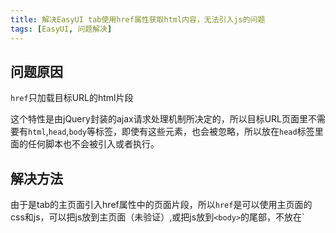 ```yaml
---
title: 解决EasyUI tab使用href属性获取html内容，无法引入js的问题
tags: [EasyUI, 问题解决]
---
```


## 问题原因

`href`只加载目标URL的html片段

这个特性是由jQuery封装的ajax请求处理机制所决定的，所以目标URL页面里不需要有`html`,`head`,`body`等标签，即使有这些元素，也会被忽略，所以放在`head`标签里面的任何脚本也不会被引入或者执行。

## 解决方法

由于是tab的主页面引入href属性中的页面片段，所以`href`是可以使用主页面的css和js，可以把js放到主页面（未验证）,或把js放到`<body>`的尾部，不放在`<head>